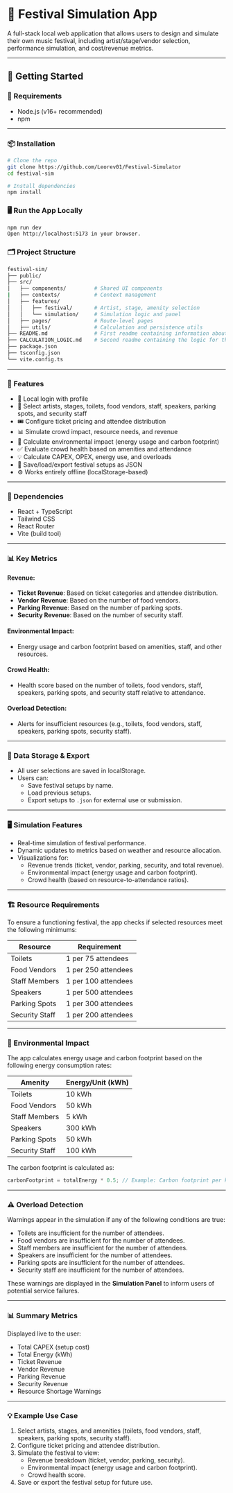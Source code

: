 # 🎪 Festival Simulation App

A full-stack local web application that allows users to design and simulate their own music festival, including artist/stage/vendor selection, performance simulation, and cost/revenue metrics.

---

## 🚀 Getting Started

### 🔧 Requirements

- Node.js (v16+ recommended)
- npm

---

### 📦 Installation

```bash
# Clone the repo
git clone https://github.com/Leorev01/Festival-Simulator
cd festival-sim

# Install dependencies
npm install
```

### 🖥️ Run the App Locally
```bash
npm run dev
Open http://localhost:5173 in your browser.
```

### 🗂️ Project Structure
```bash
festival-sim/
├── public/
├── src/
│   ├── components/         # Shared UI components
|   ├── contexts/           # Context management
│   ├── features/
│   │   ├── festival/       # Artist, stage, amenity selection
│   │   └── simulation/     # Simulation logic and panel
│   ├── pages/              # Route-level pages
│   ├── utils/              # Calculation and persistence utils
├── README.md               # First readme containing information about the project
├── CALCULATION_LOGIC.md    # Second readme containing the logic for the calculations
├── package.json
├── tsconfig.json
└── vite.config.ts
```

---

### 🧪 Features
- 🧍 Local login with profile
- 🎵 Select artists, stages, toilets, food vendors, staff, speakers, parking spots, and security staff
- 🎟️ Configure ticket pricing and attendee distribution
- 📊 Simulate crowd impact, resource needs, and revenue
- 🌱 Calculate environmental impact (energy usage and carbon footprint)
- ✅ Evaluate crowd health based on amenities and attendance
- 💡 Calculate CAPEX, OPEX, energy use, and overloads
- 💾 Save/load/export festival setups as JSON
- ⚙️ Works entirely offline (localStorage-based)

---

### 📁 Dependencies
- React + TypeScript
- Tailwind CSS
- React Router
- Vite (build tool)

---

### 📊 Key Metrics
#### Revenue:
- **Ticket Revenue**: Based on ticket categories and attendee distribution.
- **Vendor Revenue**: Based on the number of food vendors.
- **Parking Revenue**: Based on the number of parking spots.
- **Security Revenue**: Based on the number of security staff.

#### Environmental Impact:
- Energy usage and carbon footprint based on amenities, staff, and other resources.

#### Crowd Health:
- Health score based on the number of toilets, food vendors, staff, speakers, parking spots, and security staff relative to attendance.

#### Overload Detection:
- Alerts for insufficient resources (e.g., toilets, food vendors, staff, speakers, parking spots, security staff).

---

### 💾 Data Storage & Export
- All user selections are saved in localStorage.
- Users can:
    - Save festival setups by name.
    - Load previous setups.
    - Export setups to `.json` for external use or submission.

---

### 🖥️ Simulation Features
- Real-time simulation of festival performance.
- Dynamic updates to metrics based on weather and resource allocation.
- Visualizations for:
  - Revenue trends (ticket, vendor, parking, security, and total revenue).
  - Environmental impact (energy usage and carbon footprint).
  - Crowd health (based on resource-to-attendance ratios).

---

### 🏗️ Resource Requirements
To ensure a functioning festival, the app checks if selected resources meet the following minimums:

| Resource        | Requirement              |
|------------------|--------------------------|
| Toilets         | 1 per 75 attendees       |
| Food Vendors    | 1 per 250 attendees      |
| Staff Members   | 1 per 100 attendees      |
| Speakers        | 1 per 500 attendees      |
| Parking Spots   | 1 per 300 attendees      |
| Security Staff  | 1 per 200 attendees      |

---

### 🌱 Environmental Impact
The app calculates energy usage and carbon footprint based on the following energy consumption rates:

| Amenity          | Energy/Unit (kWh)       |
|-------------------|-------------------------|
| Toilets          | 10 kWh                  |
| Food Vendors     | 50 kWh                  |
| Staff Members    | 5 kWh                   |
| Speakers         | 300 kWh                 |
| Parking Spots    | 50 kWh                  |
| Security Staff   | 100 kWh                 |

The carbon footprint is calculated as:
```ts
carbonFootprint = totalEnergy * 0.5; // Example: Carbon footprint per kWh
```

---

### ⚠️ Overload Detection
Warnings appear in the simulation if any of the following conditions are true:
- Toilets are insufficient for the number of attendees.
- Food vendors are insufficient for the number of attendees.
- Staff members are insufficient for the number of attendees.
- Speakers are insufficient for the number of attendees.
- Parking spots are insufficient for the number of attendees.
- Security staff are insufficient for the number of attendees.

These warnings are displayed in the **Simulation Panel** to inform users of potential service failures.

---

### 📊 Summary Metrics
Displayed live to the user:
- Total CAPEX (setup cost)
- Total Energy (kWh)
- Ticket Revenue
- Vendor Revenue
- Parking Revenue
- Security Revenue
- Resource Shortage Warnings

---

### 💡 Example Use Case
1. Select artists, stages, and amenities (toilets, food vendors, staff, speakers, parking spots, security staff).
2. Configure ticket pricing and attendee distribution.
3. Simulate the festival to view:
   - Revenue breakdown (ticket, vendor, parking, security).
   - Environmental impact (energy usage and carbon footprint).
   - Crowd health score.
4. Save or export the festival setup for future use.
